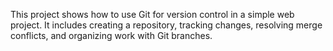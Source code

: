 This project shows how to use Git for version control in a simple web project. It includes creating a repository, tracking changes, resolving merge conflicts, and organizing work with Git branches.

